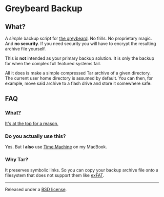 # Greybeard Backup

## What?

A _simple_ backup script for
[the greybeard](http://pastebin.com/kMZ4hDf2 "Greybeard defined").
No frills. No proprietary magic. And **no security**. If you need security you
will have to encrypt the resulting archive file yourself.

This is **not** intended as your primary backup solution. It is only the
backup for when the complex full featured systems fail.

All it does is make a simple compressed Tar archive of a given directory. The
current user home directory is assumed by default. You can then, for example,
move said archive to a flash drive and store it somewhere safe.

## FAQ

### [What?](#what)

[It's at the top for a reason.](#what)

### Do you actually use this?

Yes. But I **also** use
<a href="https://en.wikipedia.org/wiki/Time_Machine_(macOS)">Time Machine</a>
on my MacBook.

### Why Tar?

It preserves symbolic links. So you can copy your backup archive file onto a
filesystem that does not support them like
[exFAT](https://en.wikipedia.org/wiki/ExFAT).

-----------------------------------------------------------------------------

Released under a [BSD license](LICENSE.txt).
